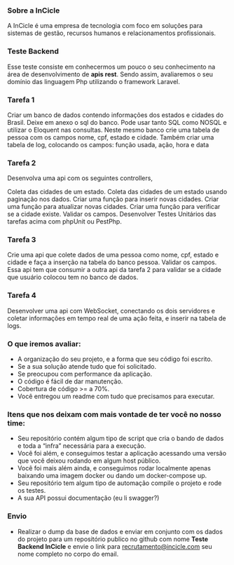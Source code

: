 ### Sobre a InCicle

A InCicle é uma empresa de tecnologia com foco em soluções para sistemas de gestão, recursos humanos e relacionamentos profissionais.

### Teste Backend

Esse teste consiste em conhecermos um pouco o seu conhecimento na área de desenvolvimento de **apis rest**.
Sendo assim, avaliaremos o seu domínio das linguagem Php utilizando o framework Laravel.

### Tarefa 1

Criar um banco de dados contendo informações dos estados e cidades do Brasil. Deixe em anexo o sql do banco. Pode usar tanto SQL como NOSQL e utilizar o Eloquent nas consultas. Neste mesmo banco crie uma tabela de pessoa com os campos nome, cpf, estado e cidade. Também criar uma tabela de log, colocando os campos: função usada, ação, hora e data

### Tarefa 2

Desenvolva uma api com os seguintes controllers,

Coleta das cidades de um estado. Coleta das cidades de um estado usando paginação nos dados. Criar uma função para inserir novas cidades. Criar uma função para atualizar novas cidades. Criar uma função para verificar se a cidade existe. Validar os campos. Desenvolver Testes Unitários das tarefas acima com phpUnit ou PestPhp.

### Tarefa 3

Crie uma api que colete dados de uma pessoa como nome, cpf, estado e cidade e faça a inserção na tabela do banco pessoa. Validar os campos. Essa api tem que consumir a outra api da tarefa 2 para validar se a cidade que usuário colocou tem no banco de dados.

### Tarefa 4

Desenvolver uma api com WebSocket, conectando os dois servidores e coletar informações em tempo real de uma ação feita, e inserir na tabela de logs.
### O que iremos avaliar:
- A organização do seu projeto, e a forma que seu código foi escrito.
- Se a sua solução atende tudo que foi solicitado.
- Se preocupou com performance da aplicação.
- O código é fácil de dar manutenção.
- Cobertura de código >= a 70%.
- Você entregou um readme com tudo que precisamos para executar.

### Itens que nos deixam com mais vontade de ter você no nosso time:

- Seu repositório contém algum tipo de script que cria o bando de dados e toda a “infra” necessária para a execução.
- Você foi além, e conseguimos testar a aplicação acessando uma versão que você deixou rodando em algum host público.
- Você foi mais além ainda, e conseguimos rodar localmente apenas baixando uma imagem docker ou dando um docker-compose up.
- Seu repositório tem algum tipo de automação compile o projeto e rode os testes.
- A sua API possui documentação (eu li swagger?)

### Envio

- Realizar o dump da base de dados e enviar em conjunto com os dados do projeto para um repositório publico no github com nome **Teste Backend InCicle** e envie o link para <recrutamento@incicle.com> seu nome completo no corpo do email.